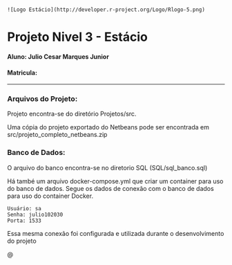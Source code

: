 # 

```
![Logo Estácio](http://developer.r-project.org/Logo/Rlogo-5.png)
```

# Projeto Nivel 3 - Estácio

#### Aluno: Julio Cesar Marques Junior

#### Matricula:

---

### Arquivos do Projeto:

Projeto encontra-se do diretório Projetos/src.

Uma cópia do projeto exportado do Netbeans pode ser encontrada em src/projeto_completo_netbeans.zip



### Banco de Dados:

O arquivo do banco encontra-se no diretorio SQL (SQL/sql_banco.sql)

Há també um arquivo docker-compose.yml que criar um container para uso do banco de dados. Segue os dados de conexão com o banco de dados para uso do container Docker.

```shell
Usuário: sa
Senha: julio102030
Porta: 1533
```

Essa mesma conexão foi configurada e utilizada durante o desenvolvimento do projeto

@


